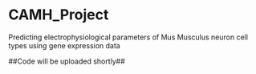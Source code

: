 # CAMH_Project
Predicting electrophysiological parameters of Mus Musculus neuron cell types using gene expression data

##Code will be uploaded shortly##
